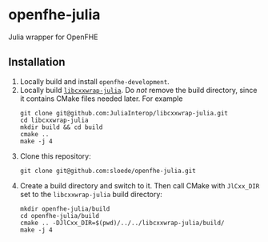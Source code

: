 # openfhe-julia
Julia wrapper for OpenFHE

## Installation

1. Locally build and install `openfhe-development`.
2. Locally build [`libcxxwrap-julia`](https://github.com/JuliaInterop/libcxxwrap-julia).
   Do *not* remove the build directory, since it contains CMake files needed later. For
   example
   ```shell
   git clone git@github.com:JuliaInterop/libcxxwrap-julia.git
   cd libcxxwrap-julia
   mkdir build && cd build
   cmake ..
   make -j 4
   ```
3. Clone this repository:
   ```shell
   git clone git@github.com:sloede/openfhe-julia.git
   ```
4. Create a build directory and switch to it. Then call CMake with `JlCxx_DIR` set to the `libcxxwrap-julia` build directory:
   ```shell
   mkdir openfhe-julia/build
   cd openfhe-julia/build
   cmake .. -DJlCxx_DIR=$(pwd)/../../libcxxwrap-julia/build/
   make -j 4
   ```
